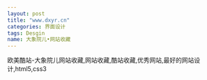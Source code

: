 ```yaml
---
layout: post
title: "www.dxyr.cn"
categories: 界面设计
tags: Desgin
name: 大象院儿•网站收藏
---
```

欧美酷站-大象院儿网站收藏,网站收藏,酷站收藏<!--break-->,优秀网站,最好的网站设计,html5,css3


